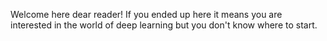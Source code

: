Welcome here dear reader! If you ended up here it means you are interested in the world of deep learning but you don't know where to start.
